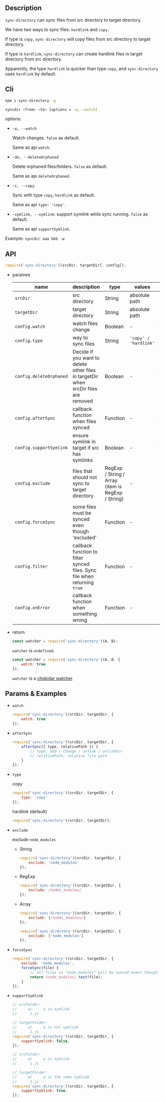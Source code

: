 ## Description

`sync-directory` can sync files from src directory to target directory.

We have two ways to sync files: `hardlink` and `copy`.

If type is `copy`, `sync-directory` will copy files from src directory to target directory.

If type is `hardlink`, `sync-directory` can create hardlink files in target directory from src directory.

Apparently, the type `hardlink` is quicker than type `copy`, and `sync-directory` uses `hardlink` by default.

## Cli

```bash
npm i sync-directory -g
```

```bash
syncdir <from> <to> [options = -w,--watch]
```

options:

+   `-w, --watch`

    Watch changes. `false` as default.
    
    Same as api `watch`.

+   `-do, --deleteOrphaned`

    Delete orphaned files/folders. `false` as default.

    Same as api `deleteOrphaned`.

+   `-c, --copy`

    Sync with type `copy`, `hardlink` as default.

    Same as api `type: 'copy'`.

+   `-symlink, --symlink`: support symlink while sync running. `false` as default.

    Same as api `supportSymlink`.

Example: `syncdir aaa bbb -w`

## API

```js
require('sync-directory')(srcDir, targetDir[, config]);
```

+   parames

    name | description | type | values | default
    ---- | ---- | ---- | ---- | ----
    `srcDir` | src directory | String | absolute path | -
    `targetDir` | target directory | String | absolute path | -
    `config.watch` | watch files change | Boolean | - | false
    `config.type` | way to sync files | String | `'copy' / 'hardlink'` | `'hardlink'`
    `config.deleteOrphaned` | Decide if you want to delete other files in targetDir when srcDir files are removed | Boolean | - | true
    `config.afterSync` | callback function when files synced | Function | - | blank function
    `config.supportSymlink` | ensure symlink in target if src has symlinks | Boolean | - | false
    `config.exclude` | files that should not sync to target directory. | RegExp / String / Array (item is RegExp / String) | - | null
    `config.forceSync` | some files must be synced even though 'excluded' | Function | - | `(file) => { return false }`
    `config.filter` | callback function to filter synced files. Sync file when returning `true` | Function | - | `filepath => true`
    `config.onError` | callback function when something wrong | Function | - | `(err) => { throw new Error(err) }`

+   return

    ```js
    const watcher = require('sync-directory')(A, B);
    ```

    `watcher` is `undefined`.

    ```js
    const watcher = require('sync-directory')(A, B, {
        watch: true
    });
    ```

    `watcher` is a [chokidar watcher](https://github.com/paulmillr/chokidar).

## Params & Examples

+   `watch`

    ```js
    require('sync-directory')(srcDir, targetDir, {
        watch: true
    });
    ```

+   `afterSync`

    ```js
    require('sync-directory')(srcDir, targetDir, {
        afterSync({ type, relativePath }) {
            // type: add / change / unlink / unlinkDir
            // relativePath: relative file path
        }
    });
    ```

+   `type`

    copy

    ```js
    require('sync-directory')(srcDir, targetDir, {
        type: 'copy'
    });
    ```

    hardlink (default)

    ```js
    require('sync-directory')(srcDir, targetDir);
    ```

+   `exclude`

    exclude `node_modules`

    +   String

        ```js
        require('sync-directory')(srcDir, targetDir, {
            exclude: 'node_modules'
        });
        ```

    +   RegExp

        ```js
        require('sync-directory')(srcDir, targetDir, {
            exclude: /node\_modules/
        });
        ```

    +   Array

        ```js
        require('sync-directory')(srcDir, targetDir, {
            exclude: [/node\_modules/]
        });
        ```

        ```js
        require('sync-directory')(srcDir, targetDir, {
            exclude: ['node_modules']
        });
        ```

+   `forceSync`

    ```js
    require('sync-directory')(srcDir, targetDir, {
        exclude: 'node_modules',
        forceSync(file) {
            // all files in "node_modules" will be synced event though "exclude" is configed
            return /node_modules/.test(file);
        }
    });
    ```


+   `supportSymlink`

    ```js
    // srcFolder:
    //     a/     a is symlink
    //      1.js

    // targetFolder:
    //     a/     a is not symlink
    //      1.js
    require('sync-directory')(srcDir, targetDir, {
        supportSymlink: false,
    });
    ```

    ```js
    // srcFolder:
    //     a/     a is symlink
    //      1.js

    // targetFolder:
    //     a/     a is the same symlink
    //      1.js
    require('sync-directory')(srcDir, targetDir, {
        supportSymlink: true,
    });
    ```